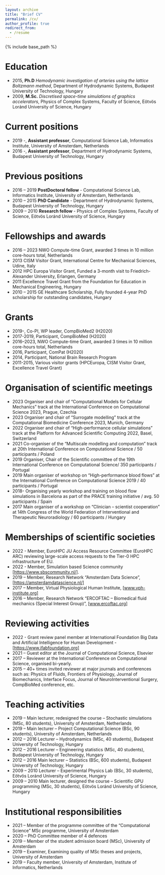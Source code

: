 ```yaml
---
layout: archive
title: "Brief CV"
permalink: /cv/
author_profile: true
redirect_from:
  - /resume
---
```


{% include base_path %}

Education
======
* 2015, **Ph.D** _Hemodynamic investigation of arteries using the lattice Boltzmann method_, Department of Hydrodynamic Systems, Budapest University of Technology, Hungary
* 2009, **M.Sc.** _Discretised space-time simulations of graphics accelerators_, Physics of Complex Systems, Faculty of Science, Eötvös Loránd University of Science, Hungary

Current positions
=================
* 2019 -, **Assistant professor**, Computational Science Lab, Informatics Institute, University of Amsterdam, Netherlands
* 2016 -, **Assistant professor**, Department of Hydrodynamic Systems, Budapest University of Technology, Hungary 

Previous positions
==================
* 2016 – 2019 	**PostDoctoral fellow** - Computational Science Lab, Informatics Institute, University of Amsterdam, Netherlands
* 2010 – 2015 	**PhD Candidate** - Department of Hydrodynamic Systems, Budapest University of Technology, Hungary
* 2009 – 2010 	**Research fellow** - Physics of Complex Systems, Faculty of Science, Eötvös Loránd University of Science, Hungary

Fellowships and awards
======================
* 2016 – 2023 	NWO Compute-time Grant, awarded 3 times in 10 million core-hours total, Netherlands
* 2013	CISM Visitor Grant, International Centre for Mechanical Sciences, Udine, Italy
* 2012	HPC Europa Visitor Grant, Funded a 3-month visit to Friedrich-Alexander University, Erlangen, Germany
* 2011	Excellence Travel Grant from the Foundation for Education in Mechanical Engineering, Hungary
* 2010 – 2015 	GE Healthcare Scholarship, Fully founded 4-year PhD scholarship for outstanding candidates, Hungary

Grants
======
* 2019-, Co-PI, WP leader, CompBioMed2 (H2020)
* 2017-2019, Participant, CompBioMed (H2020)
* 2016–2023, NWO Compute-time Grant, awarded 3 times in 10 million core-hours total, Netherlands
* 2016, Participant, ComPat (H2020)
* 2014, Participant, National Brain Research Program
* 2011-2015, Various visitor grants (HPCEuropa, CISM Visitor Grant, Excellence Travel Grant)

Organisation of scientific meetings
===================================
* 2023	Organiser and chair of “Computational Models for Cellular Mechanics” track at the International Conference on Computational Science 2023, Prague, Czechia
* 2023	Organiser and chair of “Surrogate modelling” track at the Computational Biomedicine Conference 2023, Munich, Germany
* 2022	Organiser and chair of “High-performance cellular simulations” track at the Platform for Advanced Scientific Computing 2022, Basel, Switzerland
* 2021	Co-organiser of the “Multiscale modelling and computation” track at 20th International Conference on Computational Science / 50 participants / Poland
* 2019 	Organiser, Chair of the Scientific committee of the 19th International Conference on Computational Science/ 350 participants / Portugal
* 2019 	Main organiser of workshop on “High-performance blood flows” at the International Conference on Computational Science 2019 / 40 participants / Portugal
* 2018- 	Organising yearly workshop and training on blood flow simulations in Barcelona as part of the PRACE training initiative / avg. 50 participants / Spain
* 2017	Main organiser of a workshop on “Clinician – scientist cooperation” at 14th Congress of the World Federation of Interventional and Therapeutic Neuroradiology / 60 participants / Hungary
 
Memberships of scientific societies
===================================
* 2022 -  Member, EuroHPC JU Access Resource Committee (EuroHPC ARC) reviewing large-scale access requests to the Tier-0 HPC infrastructure of EU.
* 2022 -  Member, Simulation based Science community [https://www.sbscommunity.nl/].
* 2019 –	Member, Research Network “Amsterdam Data Science”, [https://amsterdamdatascience.nl/]
* 2017 –	Member, Virtual Physiological Human Institute, [www.vph-institute.org]
* 2016 –	Member, Research Network “ERCOFTAC – Biomedical fluid mechanics (Special Interest Group)”, [www.ercoftac.org] 

Reviewing activities
====================
* 2022 -  Grant review panel member at International Foundation Big Data and Artificial Intelligence for Human Development - [https://www.ifabfoundation.org] 
* 2021 – 	Guest editor at the Journal of Computational Science, Elsevier
* 2017 – 	Reviewer at the International Conference on Computational Science, organised bi-yearly.
* 2015 –	40+ times invited reviewer at major journals and conferences such as: Physics of Fluids, Frontiers of Physiology, Journal of Biomechanics, Interface Focus, Journal of NeuroInterventional Surgery, CompBioMed conference, etc.

Teaching activities
===================
* 2019 – 	Main lecturer, redesigned the course – Stochastic simulations (MSc, 80 students), University of Amsterdam, Netherlands
* 2019 – 	Main lecturer – Project Computational Science (BSc, 90 students), University of Amsterdam, Netherlands
* 2012 – 2016 	Lecturer – Hydrodynamics (MSc, 40 students), Budapest University of Technology, Hungary
* 2012 – 2016 	Lecturer – Engineering statistics (MSc, 40 students), Budapest University of Technology, Hungary
* 2012 – 2016 	Main lecturer – Statistics (BSc, 600 students), Budapest University of Technology, Hungary
* 2009 – 2010 	Lecturer – Experimental Physics Lab (BSc, 30 students), Eötvös Loránd University of Science, Hungary
* 2009 – 2010 	Main lecturer, designed the course – Scientific GPU programming (MSc, 30 students), Eötvös Loránd University of Science, Hungary

Institutional responsibilities
==============================
* 2021 – 	Member of the programme committee of the “Computational Science” MSc programme, University of Amsterdam
* 2020 –	PhD Committee member of 4 defences
* 2019 –	Member of the student admission board (MSc), University of Amsterdam
* 2019 – 	Examiner, Examining quality of MSc theses and projects, University of Amsterdam
* 2019 – 	Faculty member, University of Amsterdam, Institute of Informatics, Netherlands

